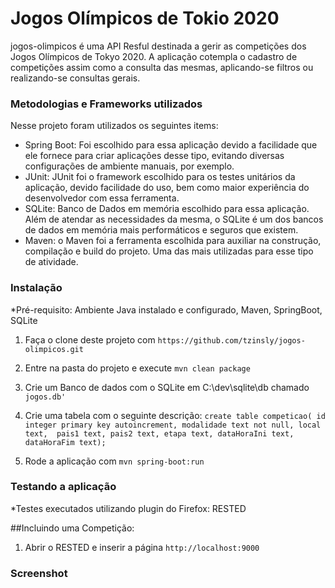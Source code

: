 # Jogos Olímpicos de Tokio 2020

jogos-olimpicos é uma API Resful destinada a gerir as competições dos Jogos Olímpicos de Tokyo 2020.
A aplicação cotempla o cadastro de competições assim como a consulta das mesmas, aplicando-se filtros ou realizando-se consultas gerais.

### Metodologias e Frameworks utilizados
Nesse projeto foram utilizados os seguintes items:
- Spring Boot: Foi escolhido para essa aplicação devido a facilidade que ele fornece para criar aplicações desse tipo, evitando diversas configurações de ambiente manuais, por exemplo.
- JUnit: JUnit foi o framework escolhido para os testes unitários da aplicação, devido facilidade do uso, bem como maior experiência do desenvolvedor com essa ferramenta.
- SQLite: Banco de Dados em memória escolhido para essa aplicação. Além de atendar as necessidades da mesma, o SQLite é um dos bancos de dados em memória mais performáticos e seguros que existem.
- Maven: o Maven foi a ferramenta escolhida para auxiliar na construção, compilação e build do projeto. Uma das mais utilizadas para esse tipo de atividade.

### Instalação

*Pré-requisito: Ambiente Java instalado e configurado, Maven, SpringBoot, SQLite

1. Faça o clone deste projeto com `https://github.com/tzinsly/jogos-olimpicos.git`
2. Entre na pasta do projeto e execute `mvn clean package`
3. Crie um Banco de dados com o SQLite em C:\dev\sqlite\db chamado `jogos.db'`
4. Crie uma tabela com o seguinte descrição:
`create table competicao(
id integer primary key autoincrement,
modalidade text not null,
local text, 
pais1 text,
pais2 text,
etapa text,
dataHoraIni text,
dataHoraFim text);`

5. Rode a aplicação com `mvn spring-boot:run`

### Testando a aplicação
*Testes executados utilizando plugin do Firefox: RESTED

##Incluindo uma Competição:
1. Abrir o RESTED e inserir  a página `http://localhost:9000`

### Screenshot
